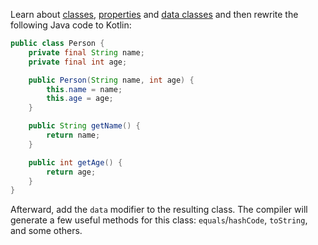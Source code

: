 

Learn about [classes](https://kotlinlang.org/docs/classes.html),
[properties](https://kotlinlang.org/docs/properties.html)
and [data classes](https://kotlinlang.org/docs/data-classes.html)
and then rewrite the following Java code to Kotlin:

```java
public class Person {
    private final String name;
    private final int age;

    public Person(String name, int age) {
        this.name = name;
        this.age = age;
    }

    public String getName() {
        return name;
    }

    public int getAge() {
        return age;
    }
}
```

Afterward, add the `data` modifier to the resulting class.
The compiler will generate a few useful methods for this class: `equals`/`hashCode`, `toString`, and some others.
